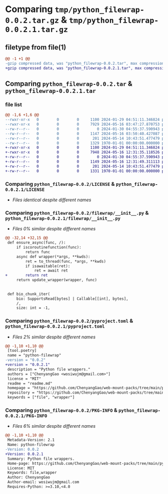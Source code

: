 # Comparing `tmp/python_filewrap-0.0.2.tar.gz` & `tmp/python_filewrap-0.0.2.1.tar.gz`

## filetype from file(1)

```diff
@@ -1 +1 @@
-gzip compressed data, was "python_filewrap-0.0.2.tar", max compression
+gzip compressed data, was "python_filewrap-0.0.2.1.tar", max compression
```

## Comparing `python_filewrap-0.0.2.tar` & `python_filewrap-0.0.2.1.tar`

### file list

```diff
@@ -1,6 +1,6 @@
--rwxr-xr-x   0        0        0     1100 2024-01-29 04:51:11.346824 python_filewrap-0.0.2/LICENSE
--rwxr-xr-x   0        0        0     7929 2024-05-16 03:47:27.870753 python_filewrap-0.0.2/filewrap/__init__.py
--rw-r--r--   0        0        0        0 2024-01-30 04:55:37.590943 python_filewrap-0.0.2/filewrap/py.typed
--rw-r--r--   0        0        0     1147 2024-05-16 03:50:40.427087 python_filewrap-0.0.2/pyproject.toml
--rw-r--r--   0        0        0      201 2024-05-14 10:43:51.477479 python_filewrap-0.0.2/readme.md
--rw-r--r--   0        0        0     1329 1970-01-01 00:00:00.000000 python_filewrap-0.0.2/PKG-INFO
+-rwxr-xr-x   0        0        0     1100 2024-01-29 04:51:11.346824 python_filewrap-0.0.2.1/LICENSE
+-rwxr-xr-x   0        0        0     7948 2024-05-16 12:31:35.118526 python_filewrap-0.0.2.1/filewrap/__init__.py
+-rw-r--r--   0        0        0        0 2024-01-30 04:55:37.590943 python_filewrap-0.0.2.1/filewrap/py.typed
+-rw-r--r--   0        0        0     1149 2024-05-16 12:31:49.311113 python_filewrap-0.0.2.1/pyproject.toml
+-rw-r--r--   0        0        0      201 2024-05-14 10:43:51.477479 python_filewrap-0.0.2.1/readme.md
+-rw-r--r--   0        0        0     1331 1970-01-01 00:00:00.000000 python_filewrap-0.0.2.1/PKG-INFO
```

### Comparing `python_filewrap-0.0.2/LICENSE` & `python_filewrap-0.0.2.1/LICENSE`

 * *Files identical despite different names*

### Comparing `python_filewrap-0.0.2/filewrap/__init__.py` & `python_filewrap-0.0.2.1/filewrap/__init__.py`

 * *Files 0% similar despite different names*

```diff
@@ -32,14 +32,15 @@
 def ensure_async(func, /):
     if iscoroutinefunction(func):
         return func
     async def wrapper(*args, **kwds):
         ret = to_thread(func, *args, **kwds)
         if isawaitable(ret):
             ret = await ret
+        return ret
     return update_wrapper(wrapper, func)
 
 
 def bio_chunk_iter(
     bio: SupportsRead[bytes] | Callable[[int], bytes], 
     /, 
     size: int = -1,
```

### Comparing `python_filewrap-0.0.2/pyproject.toml` & `python_filewrap-0.0.2.1/pyproject.toml`

 * *Files 2% similar despite different names*

```diff
@@ -1,10 +1,10 @@
 [tool.poetry]
 name = "python-filewrap"
-version = "0.0.2"
+version = "0.0.2.1"
 description = "Python file wrappers."
 authors = ["ChenyangGao <wosiwujm@gmail.com>"]
 license = "MIT"
 readme = "readme.md"
 homepage = "https://github.com/ChenyangGao/web-mount-packs/tree/main/python-module/python-filewrap"
 repository = "https://github.com/ChenyangGao/web-mount-packs/tree/main/python-module/python-filewrap"
 keywords = ["file", "wrapper"]
```

### Comparing `python_filewrap-0.0.2/PKG-INFO` & `python_filewrap-0.0.2.1/PKG-INFO`

 * *Files 6% similar despite different names*

```diff
@@ -1,10 +1,10 @@
 Metadata-Version: 2.1
 Name: python-filewrap
-Version: 0.0.2
+Version: 0.0.2.1
 Summary: Python file wrappers.
 Home-page: https://github.com/ChenyangGao/web-mount-packs/tree/main/python-module/python-filewrap
 License: MIT
 Keywords: file,wrapper
 Author: ChenyangGao
 Author-email: wosiwujm@gmail.com
 Requires-Python: >=3.10,<4.0
```

